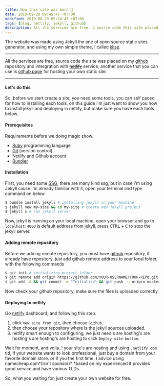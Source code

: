 ```yaml
---
title: How this site was born 👶
date: 2018-09-28 09:45:47 +07:00
modified: 2019-08-29 09:24:47 +07:00
tags: [blog, netlify, jekyll, github]
description: All the services are free, a source code this site placed on github repository and intergration with netlify service, another service that you can use is github page for hosting your own static site.
---
```


The website was made using Jekyll the one of open source static sites generator, and using my own simple theme, I called [klisé](https://github.com/piharpi/klise).

<hr>

All the services are free, source code the site was placed on my [github](https://github.com/piharpi/mahendrata.now.sh) repository and intergration with ~~[netlify](https://netlify.com)~~ service, another service that you can use is [github page](https://pages.github.com) for hosting your own static site.

<hr>

#### Let's do this

So, before we start create a site, you need some tools, you can self paced for how to installing each tools, on this guide i'm just want to show you how to install jekyll and deploying in netlify, but make sure you have each tools below.

#### Prerequisites

Requirements before we doing magic show.

- [Ruby](https://www.ruby-lang.org/en/downloads) programming language
- [Git](https://git-scm.com) (version control)
- [Netlify](https://netlify.com) and [Github](https://github.com) account
- [Bundler](https://bundler.io)

#### Installation

First, you need some [SSG](https://www.staticgen.com), there are many kind ssg, but in case i'm using Jekyll cause i'm already familiar with it, open your terminal and type command on below

```bash
$ bundle install jekyll # installing jekyll in your machine
$ jekyll new my-site && cd my-site # create new jekyll project
$ jekyll s # run jekyll server
```

Now, jekyll is running on your local machine, open your browser and go to `localhost:4000` is default address from jekyll, press <kbd>CTRL</kbd> + <kbd>C</kbd> to stop the jekyll server.

#### Adding remote repository

Before we adding remote repository, you must have [github](https://github.com/new) repository, if already have repository, just add github remote address to your local folder, with the following commands

```bash
$ git init # initializing project folder
$ git remote add origin https://github.com/YOUR-USERNAME/YOUR-REPO.git # change UPPERCASE with your own!
$ git add -A && git commit -m "Initialize" && git push -u origin master # push code to github
```

Now check your github repository, make sure the files is uploaded correctly.

#### Deploying to netlify

Go [netlify](https://netlify.com) dashboard, and following this step.

1. click `new site from git`, then choose `Github`.
2. then choose your repository where is the jekyll sources uploaded.
3. netlify smart enough to configuring, we just need's are hosting's are hosting's are hosting's are hosting to click `Deploy site button`.

Wait for moment, and voila..! your site's are hosting and using `.netlify.com` tld, if your website wants to look professional, just buy a domain from your favorite domain store. or if you the first time, I advice using namecheap.com*(isn't sponsor)* \*based on my experienced it provides good service and have various TLDs.

So, what you waiting for, just create your own website for free.
